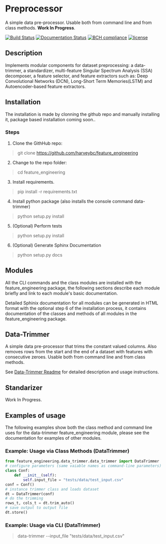 # Preprocessor

A simple data pre-processor. Usable both from command line and from class methods. __Work In Progress__.

[![Build Status](https://travis-ci.org/harveybc/feature_engineering.svg?branch=master)](https://travis-ci.org/harveybc/feature_engineering)
[![Documentation Status](https://readthedocs.org/projects/docs/badge/?version=latest)](https://harveybc-feature_engineering.readthedocs.io/en/latest/)
[![BCH compliance](https://bettercodehub.com/edge/badge/harveybc/feature_engineering?branch=master)](https://bettercodehub.com/)
[![license](https://img.shields.io/github/license/mashape/apistatus.svg?maxAge=2592000)](https://github.com/harveybc/feature_engineering/blob/master/LICENSE)

## Description

Implements modular components for dataset preprocessing: a data-trimmer, a standardizer, multi-feature Singular Spectrum Analysis (SSA) decomposer, a feature selector, and feature extractors such as:  Deep Convolutional Networks (DCN), Long-Short Term Memories(LSTM) and Autoencoder-based feature extractors.

## Installation

The installation is made by clonning the github repo and manually installing it, package based installation coming soon..

### Steps
1. Clone the GithHub repo:   
> git clone https://github.com/harveybc/feature_engineering
2. Change to the repo folder:
> cd feature_engineering
3. Install requirements.
> pip install -r requirements.txt
4. Install python package (also installs the console command data-trimmer)
> python setup.py install
5. (Optional) Perform tests
> python setup.py install
6. (Optional) Generate Sphinx Documentation
> python setup.py docs

## Modules

All the CLI commands and the class modules are installed with the feature_engineering package, the following sections describe each module briefly and link to each module's basic documentation. 

Detailed Sphinix documentation for all modules can be generated in HTML format with the optional step 6 of the installation process, it contains documentation of the classes and methods of all modules in the feature_engineering package. 

## Data-Trimmer

A simple data pre-processor that trims the constant valued columns.  Also removes rows from the start and the end of a dataset with features with consecutive zeroes. Usable both from command line and from class methods.

See [Data-Trimmer Readme](../master/README_data_trimmer.md) for detailed description and usage instructions.

## Standarizer

Work In Progress. 

## Examples of usage

The following examples show both the class method and command line uses for the data-trimmer feature_engineering module, please see the documentation for examples of other modules.

### Example: Usage via Class Methods (DataTrimmer)
```python
from feature_engineering.data_trimmer.data_trimmer import DataTrimmer
# configure parameters (same vaiable names as command-line parameters)
class Conf:
    def __init__(self):
        self.input_file = "tests/data/test_input.csv"
conf = Conf()
# instance trimmer class and loads dataset
dt = DataTrimmer(conf)
# do the trimming
rows_t, cols_t = dt.trim_auto()
# save output to output file
dt.store()
```

### Example: Usage via CLI (DataTrimmer)

> data-trimmer --input_file "tests/data/test_input.csv"






